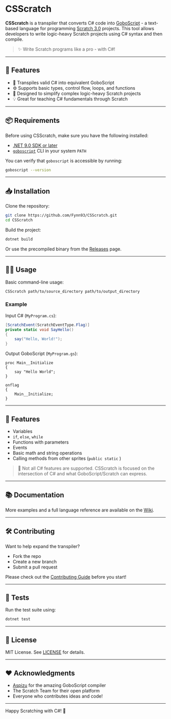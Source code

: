 # CSScratch

**CSScratch** is a transpiler that converts C# code into [GoboScript](https://github.com/aspizu/goboscript) - a text-based language for programming [Scratch 3.0](https://scratch.mit.edu) projects. This tool allows developers to write logic-heavy Scratch projects using C# syntax and then compile.

> ✨ Write Scratch programs like a pro - with C#!

---

## 🚀 Features
- 🔄 Transpiles valid C# into equivalent GoboScript
- ⚙️ Supports basic types, control flow, loops, and functions
- 🧪 Designed to simplify complex logic-heavy Scratch projects
- 💡 Great for teaching C# fundamentals through Scratch

---

## 📦 Requirements

Before using CSScratch, make sure you have the following installed:

- [.NET 9.0 SDK or later](https://dotnet.microsoft.com/download)
- [`goboscript`](https://github.com/aspizu/goboscript) CLI in your system `PATH`

You can verify that `goboscript` is accessible by running:

```bash
goboscript --version
```

---

## 📥 Installation
Clone the repository:

```bash
git clone https://github.com/Fynn93/CSScratch.git
cd CSScratch
```

Build the project:

```bash
dotnet build
```

Or use the precompiled binary from the [Releases](https://github.com/yourusername/csscratch/releases) page.

---

## 🧑‍💻 Usage
Basic command-line usage:

```bash
CSScratch path/to/source_directory path/to/output_directory
```

### Example
Input C# (`MyProgram.cs`):

```csharp
[ScratchEvent(ScratchEventType.Flag)]
private static void SayHello()
{
    say("Hello, World!");
}
```

Output GoboScript (`MyProgram.gs`):

```gobo
proc Main__Initialize  
{
    say "Hello World";
}

onflag
{
    Main__Initialize;
}
```

---

## 🧩 Features
- Variables
- `if`, `else`, `while`
- Functions with parameters
- Events
- Basic math and string operations
- Calling methods from other sprites (`public static` )

> 📌 Not all C# features are supported. CSScratch is focused on the intersection of C# and what GoboScript/Scratch can express.

---

## 📚 Documentation
More examples and a full language reference are available on the [Wiki](https://github.com/Fynn93/CSScratch/wiki).

---

## 🛠️ Contributing
Want to help expand the transpiler?

- Fork the repo
- Create a new branch
- Submit a pull request

Please check out the [Contributing Guide](CONTRIBUTING.md) before you start!

---

## 🧪 Tests
Run the test suite using:

```bash
dotnet test
```

---

## 📄 License
MIT License. See [LICENSE](LICENSE) for details.

---

## ❤️ Acknowledgments
- [Aspizu](https://github.com/aspizu) for the amazing GoboScript compiler
- The Scratch Team for their open platform
- Everyone who contributes ideas and code!

---

Happy Scratching with C#! 🧃
